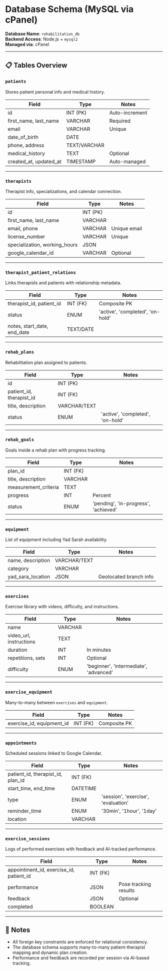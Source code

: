 # Database Schema (MySQL via cPanel)

**Database Name**: `rehabilitation_db`  
**Backend Access**: Node.js + `mysql2`  
**Managed via**: cPanel

---

## 📋 Tables Overview

### `patients`
Stores patient personal info and medical history.

| Field | Type | Notes |
|-------|------|-------|
| id | INT (PK) | Auto-increment |
| first_name, last_name | VARCHAR | Required |
| email | VARCHAR | Unique |
| date_of_birth | DATE |  |
| phone, address | TEXT/VARCHAR |  |
| medical_history | TEXT | Optional |
| created_at, updated_at | TIMESTAMP | Auto-managed |

---

### `therapists`
Therapist info, specializations, and calendar connection.

| Field | Type | Notes |
|-------|------|-------|
| id | INT (PK) |  |
| first_name, last_name | VARCHAR |  |
| email, phone | VARCHAR | Unique email |
| license_number | VARCHAR | Unique |
| specialization, working_hours | JSON | |
| google_calendar_id | VARCHAR | Optional |

---

### `therapist_patient_relations`
Links therapists and patients with relationship metadata.

| Field | Type | Notes |
|-------|------|-------|
| therapist_id, patient_id | INT (FK) | Composite PK |
| status | ENUM | 'active', 'completed', 'on-hold' |
| notes, start_date, end_date | TEXT/DATE |  |

---

### `rehab_plans`
Rehabilitation plan assigned to patients.

| Field | Type | Notes |
|-------|------|-------|
| id | INT (PK) |  |
| patient_id, therapist_id | INT (FK) |  |
| title, description | VARCHAR/TEXT |  |
| status | ENUM | 'active', 'completed', 'on-hold' |

---

### `rehab_goals`
Goals inside a rehab plan with progress tracking.

| Field | Type | Notes |
|-------|------|-------|
| plan_id | INT (FK) |  |
| title, description | VARCHAR |  |
| measurement_criteria | TEXT |  |
| progress | INT | Percent |
| status | ENUM | 'pending', 'in-progress', 'achieved' |

---

### `equipment`
List of equipment including Yad Sarah availability.

| Field | Type | Notes |
|-------|------|-------|
| name, description | VARCHAR/TEXT |  |
| category | VARCHAR |  |
| yad_sara_location | JSON | Geolocated branch info |

---

### `exercises`
Exercise library with videos, difficulty, and instructions.

| Field | Type | Notes |
|-------|------|-------|
| name | VARCHAR |  |
| video_url, instructions | TEXT |  |
| duration | INT | In minutes |
| repetitions, sets | INT | Optional |
| difficulty | ENUM | 'beginner', 'intermediate', 'advanced' |

---

### `exercise_equipment`
Many-to-many between `exercises` and `equipment`.

| Field | Type | Notes |
|-------|------|-------|
| exercise_id, equipment_id | INT (FK) | Composite PK |

---

### `appointments`
Scheduled sessions linked to Google Calendar.

| Field | Type | Notes |
|-------|------|-------|
| patient_id, therapist_id, plan_id | INT (FK) |  |
| start_time, end_time | DATETIME |  |
| type | ENUM | 'session', 'exercise', 'evaluation' |
| reminder_time | ENUM | '30min', '1hour', '1day' |
| location | VARCHAR |  |

---

### `exercise_sessions`
Logs of performed exercises with feedback and AI-tracked performance.

| Field | Type | Notes |
|-------|------|-------|
| appointment_id, exercise_id, patient_id | INT (FK) |  |
| performance | JSON | Pose tracking results |
| feedback | JSON | Optional |
| completed | BOOLEAN |  |

---

## 🔗 Notes
- All foreign key constraints are enforced for relational consistency.
- The database schema supports many-to-many patient-therapist mapping and dynamic plan creation.
- Performance and feedback are recorded per session via AI-based tracking.
